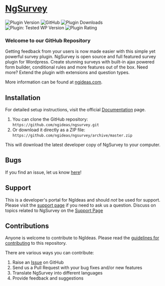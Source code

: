 # [NgSurvey](https://ngideas.com) #

![Plugin Version](https://img.shields.io/wordpress/plugin/v/ngsurvey) ![GitHub](https://img.shields.io/github/license/ngideas/ngsurvey) ![Plugin Downloads](https://img.shields.io/wordpress/plugin/dt/ngsurvey) ![Plugin: Tested WP Version](https://img.shields.io/wordpress/plugin/tested/ngsurvey) ![Plugin Rating](https://img.shields.io/wordpress/plugin/stars/ngsurvey)

### Welcome to our GitHub Repository

Getting feedback from your users is now made easier with this simple yet powerful survey plugin. NgSurvey is open source and full featured survey plugin for Wordpress. Create stunning surveys with built-in ajax powered form builder, conditional rules and more features out of the box. Need more? Extend the plugin with extensions and question types.

More information can be found at [ngideas.com](https://ngideas.com/).

## Installation ##

For detailed setup instructions, visit the official [Documentation](https://docs.ngideas.com/) page.

1. You can clone the GitHub repository: `https://github.com/ngideas/ngsurvey.git`
2. Or download it directly as a ZIP file: `https://github.com/ngideas/ngsurvey/archive/master.zip`

This will download the latest developer copy of NgSurvey to your computer.

## Bugs ##
If you find an issue, let us know [here](https://github.com/ngideas/ngsurvey/issues?state=open)!

## Support ##
This is a developer's portal for NgIdeas and should _not_ be used for support. Please visit the [support page](https://ngideas.com/support) if you need to ask us a question. Discuss on topics related to NgSurvey on the [Support Page](https://wordpress.org/support/plugin/ngsurvey/)

## Contributions ##
Anyone is welcome to contribute to NgIdeas. Please read the [guidelines for contributing](https://github.com/ngideas/ngsurvey/blob/master/CONTRIBUTING.md) to this repository.

There are various ways you can contribute:

1. Raise an [Issue](https://github.com/ngideas/ngsurvey/issues) on GitHub
2. Send us a Pull Request with your bug fixes and/or new features
3. Translate NgSurvey into different languages
4. Provide feedback and suggestions
